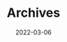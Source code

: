 ---
title: "Archives"
date: 2022-03-06
layout: "archives"
slug: "archives"
menu:
    main:
        weight: 3
        params: 
            icon: archives
exclude_from_rss: true
---